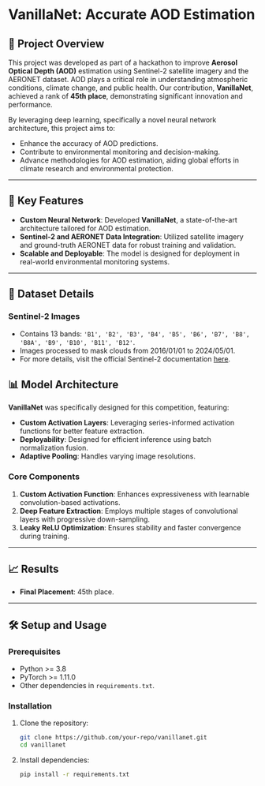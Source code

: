 # VanillaNet: Accurate AOD Estimation

## 🌟 Project Overview
This project was developed as part of a hackathon to improve **Aerosol Optical Depth (AOD)** estimation using Sentinel-2 satellite imagery and the AERONET dataset. AOD plays a critical role in understanding atmospheric conditions, climate change, and public health. Our contribution, **VanillaNet**, achieved a rank of **45th place**, demonstrating significant innovation and performance.

By leveraging deep learning, specifically a novel neural network architecture, this project aims to:
- Enhance the accuracy of AOD predictions.
- Contribute to environmental monitoring and decision-making.
- Advance methodologies for AOD estimation, aiding global efforts in climate research and environmental protection.

---

## 🚀 Key Features
- **Custom Neural Network**: Developed **VanillaNet**, a state-of-the-art architecture tailored for AOD estimation.
- **Sentinel-2 and AERONET Data Integration**: Utilized satellite imagery and ground-truth AERONET data for robust training and validation.
- **Scalable and Deployable**: The model is designed for deployment in real-world environmental monitoring systems.

---

## 📂 Dataset Details
### Sentinel-2 Images
- Contains 13 bands: `'B1', 'B2', 'B3', 'B4', 'B5', 'B6', 'B7', 'B8', 'B8A', 'B9', 'B10', 'B11', 'B12'`.
- Images processed to mask clouds from 2016/01/01 to 2024/05/01.
- For more details, visit the official Sentinel-2 documentation [here]([https://sentinel.esa.int/](https://solafune.com/competitions/ca6ee401-eba9-4f7d-95e6-d1b378a17200?menu=data&tab=)).


## 📊 Model Architecture
**VanillaNet** was specifically designed for this competition, featuring:
- **Custom Activation Layers**: Leveraging series-informed activation functions for better feature extraction.
- **Deployability**: Designed for efficient inference using batch normalization fusion.
- **Adaptive Pooling**: Handles varying image resolutions.

### Core Components
1. **Custom Activation Function**: Enhances expressiveness with learnable convolution-based activations.
2. **Deep Feature Extraction**: Employs multiple stages of convolutional layers with progressive down-sampling.
3. **Leaky ReLU Optimization**: Ensures stability and faster convergence during training.

---


## 📈 Results
- **Final Placement**: 45th place.

---

## 🛠️ Setup and Usage
### Prerequisites
- Python >= 3.8
- PyTorch >= 1.11.0
- Other dependencies in `requirements.txt`.

### Installation
1. Clone the repository:
   ```bash
   git clone https://github.com/your-repo/vanillanet.git
   cd vanillanet
   ```
2. Install dependencies:
   ```bash
   pip install -r requirements.txt
   ```


